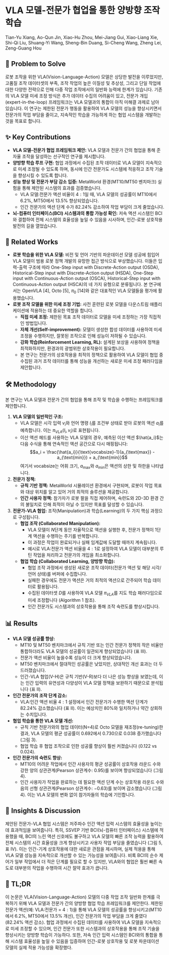 # VLA 모델-전문가 협업을 통한 양방향 조작 학습

Tian-Yu Xiang, Ao-Qun Jin, Xiao-Hu Zhou, Mei-Jiang Gui, Xiao-Liang Xie, Shi-Qi Liu, Shuang-Yi Wang, Sheng-Bin Duang, Si-Cheng Wang, Zheng Lei, Zeng-Guang Hou

## 🧩 Problem to Solve

로봇 조작을 위한 VLA(Vision-Language-Action) 모델은 상당한 발전을 이루었지만, 고품질 조작 데이터셋의 부족, 조작 작업의 높은 이질성 및 추상성, 그리고 단일 작업에 대한 다양한 전략으로 인해 다중 작업 조작에서의 일반화 능력에 한계가 있습니다. 기존의 VLA 모델 미세 조정 방식은 추가 데이터 수집의 어려움이 있고, 전문가 개입(expert-in-the-loop) 프레임워크는 VLA 모델과의 통합이 아직 미해결 과제로 남아 있습니다. 이 연구는 제한된 전문가 행동을 활용하여 VLA 모델의 성능을 향상시키면서 전문가의 작업 부담을 줄이고, 지속적인 학습을 가능하게 하는 협업 시스템을 개발하는 것을 목표로 합니다.

## ✨ Key Contributions

- **VLA 모델-전문가 협업 프레임워크 제안:** VLA 모델과 전문가 간의 협업을 통해 준자율 조작을 달성하는 선구적인 연구를 제시합니다.
- **양방향 학습 루프 구현:** 협업 과정에서 수집된 조작 데이터로 VLA 모델이 지속적으로 미세 조정될 수 있도록 하며, 동시에 인간 전문가도 시스템에 적응하고 조작 기술을 향상시킬 수 있도록 합니다.
- **성능 향상 및 전문가 부담 감소 입증:** MetaWorld 환경(MT10/MT50 벤치마크) 실험을 통해 제안된 시스템의 효과를 검증했습니다.
  - VLA 모델:전문가 액션 비율이 $4:1$일 때, VLA 모델의 성공률이 MT10에서 $6.2\%$, MT50에서 $13.5\%$ 향상되었습니다.
  - 인간 전문가의 액션 단계 수가 $82.24\%$ 감소하여 작업 부담이 크게 줄었습니다.
- **뇌-컴퓨터 인터페이스(BCI) 시스템과의 통합 가능성 확인:** 저속 액션 시스템인 BCI와 결합하여 전체 시스템의 효율성을 높일 수 있음을 시사하며, 인간-로봇 상호작용 발전의 길을 열었습니다.

## 📎 Related Works

- **로봇 학습을 위한 VLA 모델:** 비전 및 언어 기반의 파운데이션 모델 성공에 힘입어 VLA 모델이 범용 로봇 정책 개발의 유망한 접근 방식으로 부상했습니다. 이들은 입력-출력 구조에 따라 One-Step input with Discrete-Action output (OSDA), Historical-Step input with Discrete-Action output (HSDA), One-Step input with Continuous-Action output (OSCA), Historical-Step input with Continuous-Action output (HSCA)의 네 가지 유형으로 분류됩니다. 본 연구에서는 OpenVLA [4], Octo [5], $\pi_0$ [14]와 같은 대표적인 VLA 모델들을 평가에 활용했습니다.
- **로봇 조작 모델을 위한 미세 조정 기법:** 사전 훈련된 로봇 모델을 다운스트림 애플리케이션에 적용하는 데 중요한 역할을 합니다.
  - **직접 미세 조정:** 제한된 목표 조작 데이터로 모델을 미세 조정하는 가장 직접적인 방법입니다.
  - **자체 개선(Self-improvement):** 모델이 생성한 합성 데이터를 사용하여 미세 조정을 수행하지만, 잘못된 조작으로 인해 성능이 저하될 수 있습니다.
  - **강화 학습(Reinforcement Learning, RL):** 설계된 보상을 사용하여 정책을 최적화하지만, 환경과의 광범위한 상호작용이 필요합니다.
  - 본 연구는 전문가의 상호작용을 최적의 정책으로 활용하여 VLA 모델이 협업 중 수집된 과거 조작 데이터를 통해 성능을 개선하는 새로운 미세 조정 패러다임을 제안합니다.

## 🛠️ Methodology

본 연구는 VLA 모델과 전문가 간의 협업을 통해 조작 및 학습을 수행하는 프레임워크를 제안합니다.

1. **VLA 모델의 일반적인 구조:**
   - VLA 모델은 시각 입력 $v_i$와 언어 명령 $l_i$를 조건부 상태로 받아 로봇의 액션 $a_i$를 예측합니다. 이는 $\pi_{VLA}(l_i, v_i)$로 표현됩니다.
   - 이산 액션 헤드를 사용하는 VLA 모델의 경우, 예측된 이산 액션 $\hat{a_i}$는 다음 수식을 통해 연속적인 액션 공간으로 다시 매핑됩니다:
     $$a_i = \frac{\hat{a_i}}{\text{vocabsize}-1}(a_{\text{max}} - a_{\text{min}}) + a_{\text{min}}$$
     여기서 $\text{vocabsize}$는 어휘 크기, $a_{\text{max}}$와 $a_{\text{min}}$은 액션의 상한 및 하한을 나타냅니다.
2. **전문가 정책:**
   - **규칙 기반 정책:** MetaWorld 시뮬레이션 환경에서 구현되며, 로봇이 작업 목표와 대상 위치를 알고 있어 거의 최적의 솔루션을 제공합니다.
   - **인간 사용자 정책:** 참가자가 로봇 팔을 직접 제어하며, 숙련도와 2D-3D 환경 간의 불일치로 인해 최적이 아닐 수 있지만 목표를 달성할 수 있습니다.
3. **전문가-VLA 협업:** 조작(Manipulation)과 학습(Learning)의 두 가지 핵심 과정으로 구성됩니다.
   - **협업 조작 (Collaborated Manipulation):**
     - VLA 모델이 $N$단계 동안 자율적으로 액션을 실행한 후, 전문가 정책이 1단계 액션을 수행하는 주기를 반복합니다.
     - 이 과정은 작업이 완료되거나 실패 임계값에 도달할 때까지 계속됩니다.
     - 예시로 VLA:전문가 액션 비율을 $4:1$로 설정하여 VLA 모델이 대부분의 루틴 작업을 처리하고 전문가의 개입을 최소화합니다.
   - **협업 학습 (Collaborated Learning, 양방향 학습):**
     - 협업 조작 과정에서 생성된 새로운 조작 데이터(전문가 액션 및 해당 시각/언어 상태)를 버퍼에 수집합니다.
     - 실패한 경우에도 전문가 액션은 거의 최적의 액션으로 간주되어 학습 데이터로 활용됩니다.
     - 수집된 데이터셋 $D$를 사용하여 VLA 모델 $\pi_{VLA}$를 지도 학습 패러다임으로 미세 조정합니다 (Algorithm 1 참조).
     - 인간 전문가도 시스템과의 상호작용을 통해 조작 숙련도를 향상시킵니다.

## 📊 Results

- **VLA 모델 성공률 향상:**
  - MT10 및 MT50 벤치마크에서 규칙 기반 또는 인간 전문가 정책의 작은 비율만 통합하더라도 VLA 모델의 성공률이 일관되게 향상되었습니다 (표 III).
  - 전문가 액션 비율이 높을수록 성능이 더 크게 향상되었습니다.
  - MT50 벤치마크에서 절대적인 성공률은 낮았지만, 상대적인 개선 효과는 더 두드러졌습니다.
  - 인간-VLA 협업(V-H)은 규칙 기반(V-R)보다 더 나은 성능 향상을 보였는데, 이는 인간 입력의 유연성과 다양성이 VLA 모델 정책을 보완하기 때문으로 분석됩니다 (표 II).
- **인간 전문가의 조작 단계 감소:**
  - VLA:인간 액션 비율 $4:1$ 설정에서 인간 전문가가 수행한 액션 단계가 $82.24\%$ 감소했습니다 (표 II). 이는 예상치인 $80\%$와 일치하거나 약간 상회하는 수치입니다.
- **협업 학습을 통한 VLA 모델 개선:**
  - 규칙 기반 전문가와의 협업 데이터(N=4)로 Octo 모델을 재조정(re-tuning)한 결과, VLA 모델의 평균 성공률이 $0.692$에서 $0.730$으로 $0.038$ 증가했습니다 (그림 3).
  - 협업 학습 후 협업 조작으로 인한 성공률 향상이 훨씬 커졌습니다 ($0.122$ vs $0.024$).
- **인간 전문가의 숙련도 향상:**
  - MT10의 어려운 작업에서 인간 사용자의 평균 성공률이 상호작용 라운드 수와 강한 양의 상관관계(Pearson 상관계수: $0.95$)를 보이며 향상되었습니다 (그림 4).
  - 인간 사용자가 작업을 완료하는 데 필요한 액션 단계 수는 상호작용 라운드 수와 음의 선형 상관관계(Pearson 상관계수: $-0.63$)를 보이며 감소했습니다 (그림 4). 이는 VLA 모델의 변화 없이 참가자들의 학습에 기인합니다.

## 🧠 Insights & Discussion

제안된 전문가-VLA 협업 시스템은 저주파수 인간 액션 입력 시스템의 효율성을 높이는 데 효과적임을 보여줍니다. 특히, SSVEP 기반 BCI(뇌-컴퓨터 인터페이스) 시스템에 적용했을 때, BCI의 느린 액션 신호에도 불구하고 VLA 모델의 빠른 조작 능력을 활용하여 전체 시스템의 시간 효율성을 크게 향상시키고 사용자 작업 부담을 줄였습니다 (그림 5, 표 IV). 이는 인간-기계 상호작용에 대한 새로운 관점을 제시하며, 실제 적용을 통해 VLA 모델 성능을 지속적으로 개선할 수 있는 가능성을 보여줍니다. 비록 BCI의 순수 제어가 일부 작업에서 더 적은 단계를 필요로 할 수 있지만, VLA와의 협업은 훨씬 빠른 속도로 대부분의 작업을 수행하여 시간 절약 효과가 큽니다.

## 📌 TL;DR

이 논문은 VLA(Vision-Language-Action) 모델의 다중 작업 조작 일반화 한계를 극복하기 위해 VLA 모델과 전문가 간의 양방향 협업 학습 프레임워크를 제안한다. 제한된 전문가 액션(예: VLA:전문가 = $4:1$)을 통해 VLA 모델의 성공률을 향상시키고(MT10에서 $6.2\%$, MT50에서 $13.5\%$ 개선), 인간 전문가의 작업 부담을 크게 줄였다($82.24\%$ 액션 감소). 협업 과정에서 수집된 데이터를 사용하여 VLA 모델을 지속적으로 미세 조정할 수 있으며, 인간 전문가 또한 시스템과의 상호작용을 통해 조작 기술을 향상시키는 양방향 학습이 가능하다. 또한, 저속 인간 입력 시스템인 BCI와의 통합을 통해 시스템 효율성을 높일 수 있음을 입증하여 인간-로봇 상호작용 및 로봇 파운데이션 모델의 실제 적용 가능성을 확장했다.
